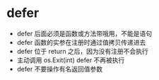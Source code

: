 # defer

- defer 后面必须是函数或方法带哦用，不能是语句
- defer 函数的实参在注册时通过值拷贝传递进去
- defer 位于 return 之后，因为没有注册不会执行
- 主动调用 os.Exit(int) defer 不再被执行
- defer 不要操作有名返回值参数
